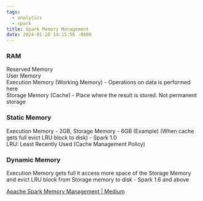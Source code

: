 ```yaml
---
tags:
  - analytics
  - spark
title: Spark Memory Management
date: 2024-01-28 14:15:56 -0600
---
```


### RAM

Reserved Memory  
User Memory  
Execution Memory (Working Memory) - Operations on data is performed here  
Storage Memory (Cache) - Place where the result is stored. Not permanent storage

### Static Memory

Execution Memory - 2GB, Storage Memory - 6GB (Example) (When cache gets full evict  LRU block to disk) - Spark 1.0  
LRU: Least Recently Used (Cache Management Policy)

### Dynamic Memory

Execution Memory gets full it access more space of the Storage Memory and evict LRU block from Storage memory to disk - Spark 1.6 and above

[Apache Spark Memory Management | Medium](https://medium.com/analytics-vidhya/apache-spark-memory-management-49682ded3d42)
